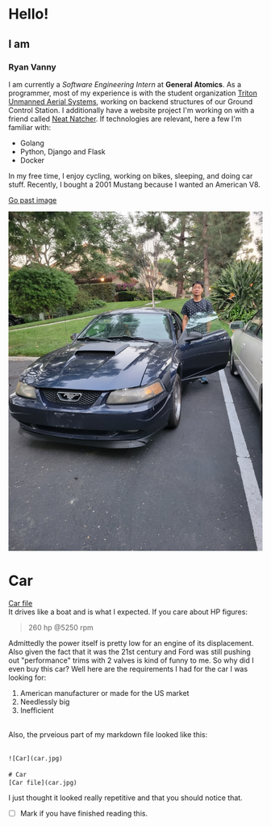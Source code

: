 # Hello!
## I am
### Ryan Vanny
I am currently a *Software Engineering Intern* at **General Atomics**. As a programmer, most of my experience is with the student organization [Triton Unmanned Aerial Systems](https://tuas.ucsd.edu/), working on backend structures of our Ground Control Station. I additionally have a website project I'm working on with a friend called [Neat Natcher](https://github.com/Obarquinho/neatnatcher). If technologies are relevant, here a few I'm familiar with:<br>
- Golang
- Python, Django and Flask
- Docker<br>

In my free time, I enjoy cycling, working on bikes, sleeping, and doing car stuff. Recently, I bought a 2001 Mustang because I wanted an American V8. 

[Go past image](#Car)

![Car](car.jpg)

# Car
[Car file](car.jpg)<br>
It drives like a boat and is what I expected. If you care about HP figures:
> 260 hp @5250 rpm

Admittedly the power itself is pretty low for an engine of its displacement. Also given the fact that it was the 21st century and Ford was still pushing out "performance" trims with 2 valves is kind of funny to me. So why did I even buy this car? Well here are the requirements I had for the car I was looking for:
1. American manufacturer or made for the US market
2. Needlessly big
3. Inefficient

 <br> Also, the prveious part of my markdown file looked like this:

```[Go past image](#Car)

![Car](car.jpg)

# Car
[Car file](car.jpg)

```
I just thought it looked really repetitive and that you should notice that.

- [ ] Mark if you have finished reading this.
